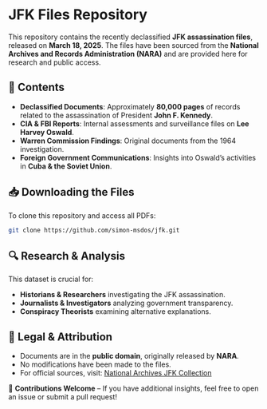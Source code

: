 # JFK Files Repository

This repository contains the recently declassified **JFK assassination files**, released on **March 18, 2025**. The files have been sourced from the **National Archives and Records Administration (NARA)** and are provided here for research and public access.

## 📂 Contents
- **Declassified Documents**: Approximately **80,000 pages** of records related to the assassination of President **John F. Kennedy**.
- **CIA & FBI Reports**: Internal assessments and surveillance files on **Lee Harvey Oswald**.
- **Warren Commission Findings**: Original documents from the 1964 investigation.
- **Foreign Government Communications**: Insights into Oswald’s activities in **Cuba & the Soviet Union**.

## 📥 Downloading the Files
To clone this repository and access all PDFs:
```sh
git clone https://github.com/simon-msdos/jfk.git
```

## 🔍 Research & Analysis
This dataset is crucial for:
- **Historians & Researchers** investigating the JFK assassination.
- **Journalists & Investigators** analyzing government transparency.
- **Conspiracy Theorists** examining alternative explanations.

## 📜 Legal & Attribution
- Documents are in the **public domain**, originally released by **NARA**.
- No modifications have been made to the files.
- For official sources, visit: [National Archives JFK Collection](https://www.archives.gov/research/jfk)

🚀 **Contributions Welcome** – If you have additional insights, feel free to open an issue or submit a pull request!

